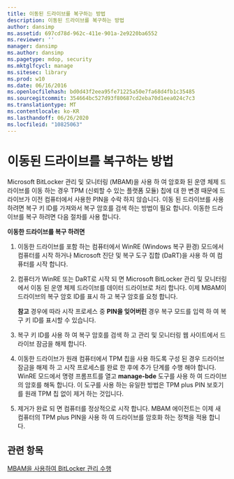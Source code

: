 ```yaml
---
title: 이동된 드라이브를 복구하는 방법
description: 이동된 드라이브를 복구하는 방법
author: dansimp
ms.assetid: 697cd78d-962c-411e-901a-2e9220ba6552
ms.reviewer: ''
manager: dansimp
ms.author: dansimp
ms.pagetype: mdop, security
ms.mktglfcycl: manage
ms.sitesec: library
ms.prod: w10
ms.date: 06/16/2016
ms.openlocfilehash: bd0d43f2eea95fe71225a50e7fa68d4fb1c35485
ms.sourcegitcommit: 354664bc527d93f80687cd2eba70d1eea024c7c3
ms.translationtype: MT
ms.contentlocale: ko-KR
ms.lasthandoff: 06/26/2020
ms.locfileid: "10825063"
---
```

# 이동된 드라이브를 복구하는 방법


Microsoft BitLocker 관리 및 모니터링 (MBAM)을 사용 하 여 암호화 된 운영 체제 드라이브를 이동 하는 경우 TPM (신뢰할 수 있는 플랫폼 모듈) 칩에 대 한 변경 때문에 드라이브가 이전 컴퓨터에서 사용한 PIN을 수락 하지 않습니다. 이동 된 드라이브를 사용 하려면 복구 키 ID를 가져와서 복구 암호를 검색 하는 방법이 필요 합니다. 이동한 드라이브를 복구 하려면 다음 절차를 사용 합니다.

**이동한 드라이브를 복구 하려면**

1.  이동한 드라이브를 포함 하는 컴퓨터에서 WinRE (Windows 복구 환경) 모드에서 컴퓨터를 시작 하거나 Microsoft 진단 및 복구 도구 집합 (DaRT)을 사용 하 여 컴퓨터를 시작 합니다.

2.  컴퓨터가 WinRE 또는 DaRT로 시작 되 면 Microsoft BitLocker 관리 및 모니터링에서 이동 된 운영 체제 드라이브를 데이터 드라이브로 처리 합니다. 이제 MBAM이 드라이브의 복구 암호 ID를 표시 하 고 복구 암호를 요청 합니다.

    **참고**  경우에 따라 시작 프로세스 중 **PIN을 잊어버린** 경우 복구 모드를 입력 하 여 복구 키 ID를 표시할 수 있습니다.

     

3.  복구 키 ID를 사용 하 여 복구 암호를 검색 하 고 관리 및 모니터링 웹 사이트에서 드라이브 잠금을 해제 합니다.

4.  이동한 드라이브가 원래 컴퓨터에서 TPM 칩을 사용 하도록 구성 된 경우 드라이브 잠금을 해제 하 고 시작 프로세스를 완료 한 후에 추가 단계를 수행 해야 합니다. WinRE 모드에서 명령 프롬프트를 열고 **manage-bde** 도구를 사용 하 여 드라이브의 암호를 해독 합니다. 이 도구를 사용 하는 유일한 방법은 TPM plus PIN 보호기를 원래 TPM 칩 없이 제거 하는 것입니다.

5.  제거가 완료 되 면 컴퓨터를 정상적으로 시작 합니다. MBAM 에이전트는 이제 새 컴퓨터의 TPM plus PIN을 사용 하 여 드라이브를 암호화 하는 정책을 적용 합니다.

## 관련 항목


[MBAM을 사용하여 BitLocker 관리 수행](performing-bitlocker-management-with-mbam-mbam-2.md)

 

 





